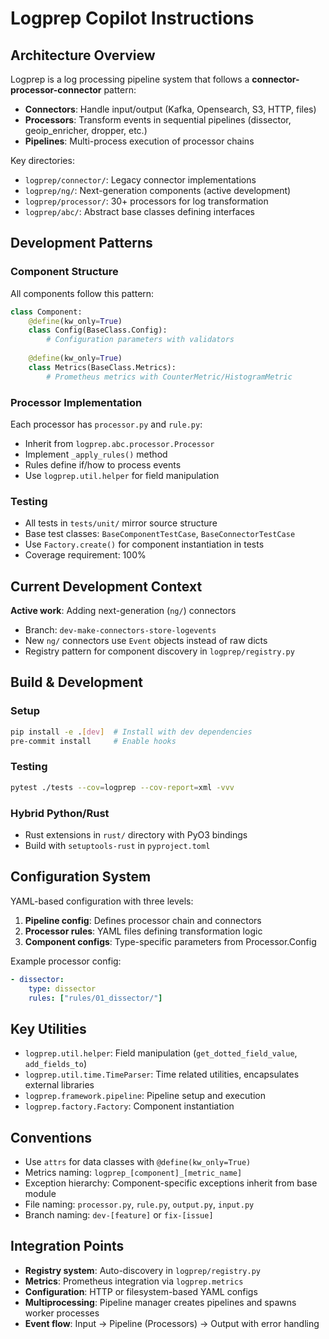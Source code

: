 # Logprep Copilot Instructions

## Architecture Overview

Logprep is a log processing pipeline system that follows a **connector-processor-connector** pattern:
- **Connectors**: Handle input/output (Kafka, Opensearch, S3, HTTP, files)
- **Processors**: Transform events in sequential pipelines (dissector, geoip_enricher, dropper, etc.)
- **Pipelines**: Multi-process execution of processor chains

Key directories:
- `logprep/connector/`: Legacy connector implementations
- `logprep/ng/`: Next-generation components (active development)
- `logprep/processor/`: 30+ processors for log transformation
- `logprep/abc/`: Abstract base classes defining interfaces

## Development Patterns

### Component Structure
All components follow this pattern:
```python
class Component:
    @define(kw_only=True)
    class Config(BaseClass.Config):
        # Configuration parameters with validators
    
    @define(kw_only=True) 
    class Metrics(BaseClass.Metrics):
        # Prometheus metrics with CounterMetric/HistogramMetric
```

### Processor Implementation
Each processor has `processor.py` and `rule.py`:
- Inherit from `logprep.abc.processor.Processor`
- Implement `_apply_rules()` method
- Rules define if/how to process events
- Use `logprep.util.helper` for field manipulation

### Testing
- All tests in `tests/unit/` mirror source structure
- Base test classes: `BaseComponentTestCase`, `BaseConnectorTestCase`
- Use `Factory.create()` for component instantiation in tests
- Coverage requirement: 100%

## Current Development Context

**Active work**: Adding next-generation (`ng/`) connectors
- Branch: `dev-make-connectors-store-logevents`
- New `ng/` connectors use `Event` objects instead of raw dicts
- Registry pattern for component discovery in `logprep/registry.py`

## Build & Development

### Setup
```bash
pip install -e .[dev]  # Install with dev dependencies
pre-commit install     # Enable hooks
```

### Testing
```bash
pytest ./tests --cov=logprep --cov-report=xml -vvv
```

### Hybrid Python/Rust
- Rust extensions in `rust/` directory with PyO3 bindings
- Build with `setuptools-rust` in `pyproject.toml`

## Configuration System

YAML-based configuration with three levels:
1. **Pipeline config**: Defines processor chain and connectors
2. **Processor rules**: YAML files defining transformation logic
3. **Component configs**: Type-specific parameters from Processor.Config

Example processor config:
```yaml
- dissector:
    type: dissector
    rules: ["rules/01_dissector/"]
```

## Key Utilities

- `logprep.util.helper`: Field manipulation (`get_dotted_field_value`, `add_fields_to`)
- `logprep.util.time.TimeParser`: Time related utilities, encapsulates external libraries
- `logprep.framework.pipeline`: Pipeline setup and execution
- `logprep.factory.Factory`: Component instantiation

## Conventions

- Use `attrs` for data classes with `@define(kw_only=True)`
- Metrics naming: `logprep_[component]_[metric_name]`
- Exception hierarchy: Component-specific exceptions inherit from base module
- File naming: `processor.py`, `rule.py`, `output.py`, `input.py`
- Branch naming: `dev-[feature]` or `fix-[issue]`

## Integration Points

- **Registry system**: Auto-discovery in `logprep/registry.py`
- **Metrics**: Prometheus integration via `logprep.metrics`
- **Configuration**: HTTP or filesystem-based YAML configs
- **Multiprocessing**: Pipeline manager creates pipelines and spawns worker processes
- **Event flow**: Input → Pipeline (Processors) → Output with error handling
